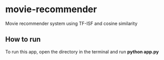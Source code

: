 # movie-recommender
Movie recommender system using TF-ISF and cosine similarity

## How to run
To run this app, open the directory in the terminal and run <b>python app.py<b>
